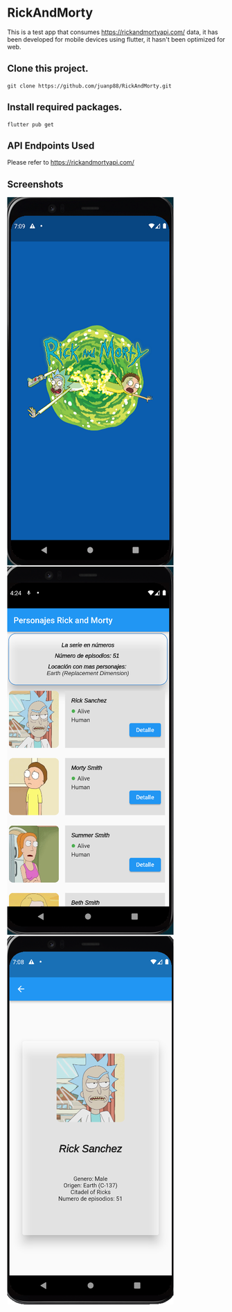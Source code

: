 # RickAndMorty

This is a test app that consumes  https://rickandmortyapi.com/ data, it has been developed for mobile devices using flutter, it hasn't been optimized for web. 

## Clone this project.

`git clone https://github.com/juanp88/RickAndMorty.git`

## Install required packages.

`flutter pub get`


## API Endpoints Used

Please refer to https://rickandmortyapi.com/

## Screenshots
![screenshot 1](images\screenshot.png)
![screenshot 2](images\screenshot2.png)
![screenshot 3](images\screenshot3.png)

